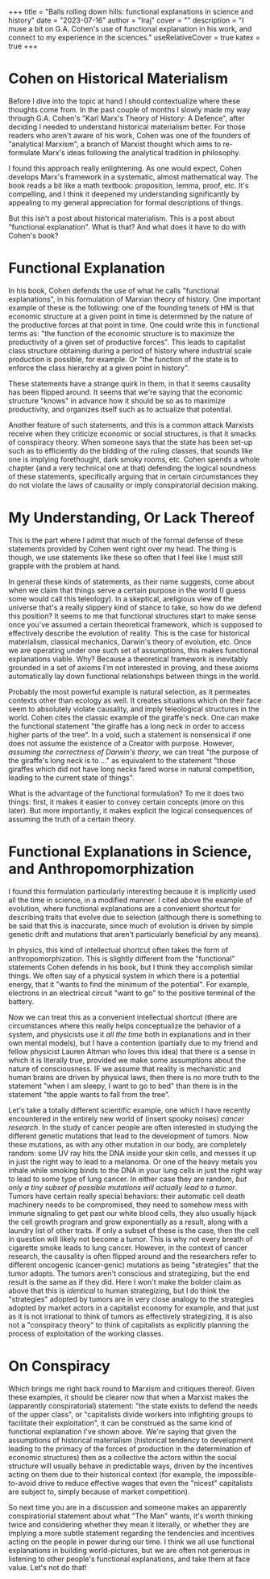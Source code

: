 +++
title = "Balls rolling down hills: functional explanations in science and history"
date = "2023-07-16"
author = "Iraj"
cover = ""
description = "I muse a bit on G.A. Cohen's use of functional explanation in his work, and connect to my experience in the sciences."
useRelativeCover = true
katex = true
+++

# Cohen on Historical Materialism

Before I dive into the topic at hand I should contextualize where these thoughts come from. In the past couple of months I slowly made my way through G.A. Cohen's "Karl Marx's Theory of History: A Defence", after deciding I needed to understand historical materialism better. For those readers who aren't aware of his work, Cohen was one of the founders of "analytical Marxism", a branch of Marxist thought which aims to re-formulate Marx's ideas following the analytical tradition in philosophy. 

I found this approach really enlightening. As one would expect, Cohen develops Marx's framework in a systematic, almost mathematical way. The book reads a bit like a math textbook: proposition, lemma, proof, etc. It's compelling, and I think it deepened my understanding significantly by appealing to my general appreciation for formal descriptions of things.

But this isn't a post about historical materialism. This is a post about "functional explanation". What is that? And what does it have to do with Cohen's book?

# Functional Explanation

In his book, Cohen defends the use of what he calls "functional explanations", in his formulation of Marxian theory of history. One important example of these is the following: one of the founding tenets of HM is that economic structure at a given point in time is determined by the nature of the productive forces at that point in time. One could write this in functional terms as: "the function of the economic structure is to maximize the productivity of a given set of productive forces". This leads to capitalist class structure obtaining during a period of history where industrial scale production is possible, for example. Or "the function of the state is to enforce the class hierarchy at a given point in history". 

These statements have a strange quirk in them, in that it seems causality has been flipped around. It seems that we're saying that the economic structure "knows" in advance how it should be so as to maximize productivity, and organizes itself such as to actualize that potential. 

Another feature of such statements, and this is a common attack Marxists receive when they criticize economic or social structures, is that it smacks of conspiracy theory. When someone says that the state has been set-up such as to efficiently do the bidding of the ruling classes, that sounds like one is implying forethought, dark smoky rooms, etc. Cohen spends a whole chapter (and a very technical one at that) defending the logical soundness of these statements, specifically arguing that in certain circumstances they do not violate the laws of causality or imply conspiratorial decision making. 

# My Understanding, Or Lack Thereof

This is the part where I admit that much of the formal defense of these statements provided by Cohen went right over my head. The thing is though, we use statements like these so often that I feel like I must still grapple with the problem at hand.

In general these kinds of statements, as their name suggests, come about when we claim that things serve a certain purpose in the world (I guess some would call this teleology). In a skeptical, areligious view of the universe that's a really slippery kind of stance to take, so how do we defend this position? It seems to me that functional structures start to make sense once you've assumed a certain theoretical framework, which is supposed to effectively describe the evolution of reality. This is the case for historical materialism, classical mechanics, Darwin's theory of evolution, etc. Once we are operating under one such set of assumptions, this makes functional explanations viable. Why? Because a theoretical framework is inevitably grounded in a set of axioms I'm not interested in proving, and these axioms automatically lay down functional relationships between things in the world.

Probably the most powerful example is natural selection, as it permeates contexts other than ecology as well. It creates situations which on their face seem to absolutely violate causality, and imply teleological structures in the world. Cohen cites the classic example of the giraffe's neck. One can make the functional statement "the giraffe has a long neck in order to access higher parts of the tree". In a void, such a statement is nonsensical if one does not assume the existence of a Creator with purpose. However, *assuming the correctness of Darwin's theory*, we can treat "the purpose of the giraffe's long neck is to ..." as equivalent to the statement "those giraffes which did not have long necks fared worse in natural competition, leading to the current state of things". 

What is the advantage of the functional formulation? To me it does two things: first, it makes it easier to convey certain concepts (more on this later). But more importantly, it makes explicit the logical consequences of assuming the truth of a certain theory. 

# Functional Explanations in Science, and Anthropomorphization

I found this formulation particularly interesting because it is implicitly used all the time in science, in a modified manner. I cited above the example of evolution, where functional explanations are a convenient shortcut for describing traits that evolve due to selection (although there is something to be said that this is inaccurate, since much of evolution is driven by simple genetic drift and mutations that aren't particularly beneficial by any means).

In physics, this kind of intellectual shortcut often takes the form of anthropomorphization. This is slightly different from the "functional" statements Cohen defends in his book, but I think they accomplish similar things. We often say of a physical system in which there is a potential energy, that it "wants to find the minimum of the potential". For example, electrons in an electrical circuit "want to go" to the positive terminal of the battery. 

Now we can treat this as a convenient intellectual shortcut (there are circumstances where this really helps conceptualize the behavior of a system, and physicists use it *all the time* both in explanations and in their own mental models), but I have a contention (partially due to my friend and fellow physicist Lauren Altman who loves this idea) that there is a sense in which it is literally true, provided we make some assumptions about the nature of consciousness. IF we assume that reality is mechanistic and human brains are driven by physical laws, then there is no more truth to the statement "when I am sleepy, I want to go to bed" than there is in the statement "the apple wants to fall from the tree".

Let's take a totally different scientific example, one which I have recently encountered in the entirely new world of (insert spooky noises) *cancer research*. In the study of cancer people are often interested in studying the different genetic mutations that lead to the development of tumors. Now these mutations, as with any other mutation in our body, are completely random: some UV ray hits the DNA inside your skin cells, and messes it up in just the right way to lead to a melanoma. Or one of the heavy metals you inhale while smoking binds to the DNA in your lung cells in just the right way to lead to some type of lung cancer. In either case they are random, *but only a tiny subset of possible mutations will actually lead to a tumor*. Tumors have certain really special behaviors: their automatic cell death machinery needs to be compromised, they need to somehow mess with immune signaling to get past our white blood cells, they also usually hijack the cell growth program and grow exponentially as a result, along with a laundry list of other traits. If only a subset of these is the case, then the cell in question will likely not become a tumor. This is why not every breath of cigarette smoke leads to lung cancer. However, in the context of cancer research, the causality is often flipped around and the researchers refer to different oncogenic (cancer-genic) mutations as being "strategies" that the tumor adopts. The tumors aren't conscious and strategizing, but the end result is the same as if they did. Here I won't make the bolder claim as above that this is *identical* to human strategizing, but I do think the "strategies" adopted by tumors are in very close analogy to the strategies adopted by market actors in a capitalist economy for example, and that just as it is not irrational to think of tumors as effectively strategizing, it is also not a "conspiracy theory" to think of capitalists as explicitly planning the process of exploitation of the working classes. 

# On Conspiracy

Which brings me right back round to Marxism and critiques thereof. Given these examples, it should be clearer now that when a Marxist makes the (apparently conspiratorial) statement: "the state exists to defend the needs of the upper class", or "capitalists divide workers into infighting groups to facilitate their exploitation", it can be construed as the same kind of functional explanation I've shown above. We're saying that given the assumptions of historical materialism (historical tendency to development leading to the primacy of the forces of production in the determination of economic structures) then as a collective the actors within the social structure will usually behave in predictable ways, driven by the incentives acting on them due to their historical context (for example, the impossible-to-avoid drive to reduce effective wages that even the "nicest" capitalists are subject to, simply because of market competition).

So next time you are in a discussion and someone makes an apparently conspiratiorial statement about what "The Man" wants, it's worth thinking twice and considering whether they mean it literally, or whether they are implying a more subtle statement regarding the tendencies and incentives acting on the people in power during our time. I think we all use functional explanations in building world-pictures, but we are often not generous in listening to other people's functional explanations, and take them at face value. Let's not do that!
